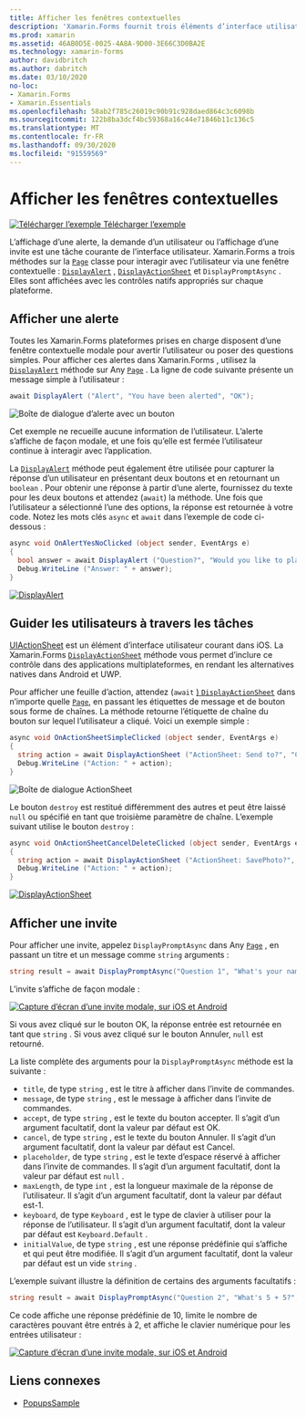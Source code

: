 ```yaml
---
title: Afficher les fenêtres contextuelles
description: 'Xamarin.Forms fournit trois éléments d’interface utilisateur de type popup : une alerte, une feuille d’action et une invite. Cet article montre comment utiliser les API d’alerte, de feuille d’action et d’invite pour afficher des boîtes de dialogue qui demandent aux utilisateurs des questions simples, guident les utilisateurs par le biais de tâches et affichent des invites.'
ms.prod: xamarin
ms.assetid: 46AB0D5E-0025-4A8A-9D00-3E66C3D0BA2E
ms.technology: xamarin-forms
author: davidbritch
ms.author: dabritch
ms.date: 03/10/2020
no-loc:
- Xamarin.Forms
- Xamarin.Essentials
ms.openlocfilehash: 58ab2f785c26019c90b91c928daed864c3c6098b
ms.sourcegitcommit: 122b8ba3dcf4bc59368a16c44e71846b11c136c5
ms.translationtype: MT
ms.contentlocale: fr-FR
ms.lasthandoff: 09/30/2020
ms.locfileid: "91559569"
---
```

# <a name="display-pop-ups"></a>Afficher les fenêtres contextuelles

[![Télécharger l’exemple](~/media/shared/download.png) Télécharger l’exemple](https://docs.microsoft.com/samples/xamarin/xamarin-forms-samples/navigation-pop-ups)

L’affichage d’une alerte, la demande d’un utilisateur ou l’affichage d’une invite est une tâche courante de l’interface utilisateur. Xamarin.Forms a trois méthodes sur la [`Page`](xref:Xamarin.Forms.Page) classe pour interagir avec l’utilisateur via une fenêtre contextuelle : [`DisplayAlert`](xref:Xamarin.Forms.Page.DisplayAlert*) , [`DisplayActionSheet`](xref:Xamarin.Forms.Page.DisplayActionSheet*) et `DisplayPromptAsync` . Elles sont affichées avec les contrôles natifs appropriés sur chaque plateforme.

## <a name="display-an-alert"></a>Afficher une alerte

Toutes les Xamarin.Forms plateformes prises en charge disposent d’une fenêtre contextuelle modale pour avertir l’utilisateur ou poser des questions simples. Pour afficher ces alertes dans Xamarin.Forms , utilisez la [`DisplayAlert`](xref:Xamarin.Forms.Page.DisplayAlert*) méthode sur Any [`Page`](xref:Xamarin.Forms.Page) . La ligne de code suivante présente un message simple à l’utilisateur :

```csharp
await DisplayAlert ("Alert", "You have been alerted", "OK");
```

![Boîte de dialogue d’alerte avec un bouton](pop-ups-images/alert.png)

Cet exemple ne recueille aucune information de l’utilisateur. L’alerte s’affiche de façon modale, et une fois qu’elle est fermée l’utilisateur continue à interagir avec l’application.

La [`DisplayAlert`](xref:Xamarin.Forms.Page.DisplayAlert*) méthode peut également être utilisée pour capturer la réponse d’un utilisateur en présentant deux boutons et en retournant un `boolean` . Pour obtenir une réponse à partir d’une alerte, fournissez du texte pour les deux boutons et attendez (`await`) la méthode. Une fois que l’utilisateur a sélectionné l’une des options, la réponse est retournée à votre code. Notez les mots clés `async` et `await` dans l’exemple de code ci-dessous :

```csharp
async void OnAlertYesNoClicked (object sender, EventArgs e)
{
  bool answer = await DisplayAlert ("Question?", "Would you like to play a game", "Yes", "No");
  Debug.WriteLine ("Answer: " + answer);
}
```

[![DisplayAlert](pop-ups-images/alert2-sml.png "Boîte de dialogue d’alerte avec deux boutons")](pop-ups-images/alert2.png#lightbox "Boîte de dialogue d’alerte avec deux boutons")

## <a name="guide-users-through-tasks"></a>Guider les utilisateurs à travers les tâches

[UIActionSheet](https://developer.apple.com/library/ios/documentation/uikit/reference/uiactionsheet_class/Reference/Reference.html) est un élément d’interface utilisateur courant dans iOS. La Xamarin.Forms [`DisplayActionSheet`](xref:Xamarin.Forms.Page.DisplayActionSheet*) méthode vous permet d’inclure ce contrôle dans des applications multiplateformes, en rendant les alternatives natives dans Android et UWP.

Pour afficher une feuille d’action, attendez (`await` [) `DisplayActionSheet`](xref:Xamarin.Forms.Page.DisplayActionSheet*) dans n’importe quelle [`Page`](xref:Xamarin.Forms.Page), en passant les étiquettes de message et de bouton sous forme de chaînes. La méthode retourne l’étiquette de chaîne du bouton sur lequel l’utilisateur a cliqué. Voici un exemple simple :

```csharp
async void OnActionSheetSimpleClicked (object sender, EventArgs e)
{
  string action = await DisplayActionSheet ("ActionSheet: Send to?", "Cancel", null, "Email", "Twitter", "Facebook");
  Debug.WriteLine ("Action: " + action);
}
```

![Boîte de dialogue ActionSheet](pop-ups-images/action.png)

Le bouton `destroy` est restitué différemment des autres et peut être laissé `null` ou spécifié en tant que troisième paramètre de chaîne. L’exemple suivant utilise le bouton `destroy` :

```csharp
async void OnActionSheetCancelDeleteClicked (object sender, EventArgs e)
{
  string action = await DisplayActionSheet ("ActionSheet: SavePhoto?", "Cancel", "Delete", "Photo Roll", "Email");
  Debug.WriteLine ("Action: " + action);
}
```

[![DisplayActionSheet](pop-ups-images/action2-sml.png "Boîte de dialogue de la feuille d’action avec le bouton détruire")](pop-ups-images/action2.png#lightbox "Boîte de dialogue de la feuille d’action avec le bouton détruire")

## <a name="display-a-prompt"></a>Afficher une invite

Pour afficher une invite, appelez `DisplayPromptAsync` dans Any [`Page`](xref:Xamarin.Forms.Page) , en passant un titre et un message comme `string` arguments :

```csharp
string result = await DisplayPromptAsync("Question 1", "What's your name?");
```

L’invite s’affiche de façon modale :

[![Capture d’écran d’une invite modale, sur iOS et Android](pop-ups-images/simple-prompt.png "Invite modale")](pop-ups-images/simple-prompt-large.png#lightbox "Invite modale")

Si vous avez cliqué sur le bouton OK, la réponse entrée est retournée en tant que `string` . Si vous avez cliqué sur le bouton Annuler, `null` est retourné.

La liste complète des arguments pour la `DisplayPromptAsync` méthode est la suivante :

- `title`, de type `string` , est le titre à afficher dans l’invite de commandes.
- `message`, de type `string` , est le message à afficher dans l’invite de commandes.
- `accept`, de type `string` , est le texte du bouton accepter. Il s’agit d’un argument facultatif, dont la valeur par défaut est OK.
- `cancel`, de type `string` , est le texte du bouton Annuler. Il s’agit d’un argument facultatif, dont la valeur par défaut est Cancel.
- `placeholder`, de type `string` , est le texte d’espace réservé à afficher dans l’invite de commandes. Il s’agit d’un argument facultatif, dont la valeur par défaut est `null` .
- `maxLength`, de type `int` , est la longueur maximale de la réponse de l’utilisateur. Il s’agit d’un argument facultatif, dont la valeur par défaut est-1.
- `keyboard`, de type `Keyboard` , est le type de clavier à utiliser pour la réponse de l’utilisateur. Il s’agit d’un argument facultatif, dont la valeur par défaut est `Keyboard.Default` .
- `initialValue`, de type `string` , est une réponse prédéfinie qui s’affiche et qui peut être modifiée. Il s’agit d’un argument facultatif, dont la valeur par défaut est un vide `string` .

L’exemple suivant illustre la définition de certains des arguments facultatifs :

```csharp
string result = await DisplayPromptAsync("Question 2", "What's 5 + 5?", initialValue: "10", maxLength: 2, keyboard: Keyboard.Numeric);
```

Ce code affiche une réponse prédéfinie de 10, limite le nombre de caractères pouvant être entrés à 2, et affiche le clavier numérique pour les entrées utilisateur :

[![Capture d’écran d’une invite modale, sur iOS et Android](pop-ups-images/keyboard-prompt.png "Invite modale")](pop-ups-images/keyboard-prompt-large.png#lightbox "Invite modale")

## <a name="related-links"></a>Liens connexes

- [PopupsSample](/samples/xamarin/xamarin-forms-samples/navigation-pop-ups)